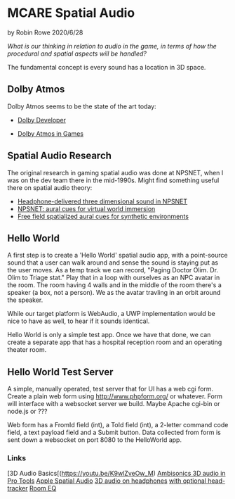 # MCARE Spatial Audio

by Robin Rowe 2020/6/28

_What is our thinking in relation to audio in the game, in terms of how the procedural and spatial aspects will be handled?_

The fundamental concept is every sound has a location in 3D space. 

## Dolby Atmos

Dolby Atmos seems to be the state of the art today:

* [Dolby Developer](https://developer.dolby.com/platforms/html5/overview/)

* [Dolby Atmos in Games](https://www.pocket-lint.com/games/news/dolby/141761-dolby-atmos-for-gaming-what-is-it-and-what-games-support-it)

## Spatial Audio Research

The original research in gaming spatial audio was done at NPSNET, when I was on the dev team there in the mid-1990s. Might find something useful there on spatial audio theory:

* [Headphone-delivered three dimensional sound in NPSNET](https://calhoun.nps.edu/handle/10945/32217)
* [NPSNET: aural cues for virtual world immersion](https://calhoun.nps.edu/handle/10945/23731)
* [Free field spatialized aural cues for synthetic environments](https://calhoun.nps.edu/handle/10945/43018)

## Hello World

A first step is to create a 'Hello World' spatial audio app, with a point-source sound that a user can walk around and sense the sound is staying put as the user moves. As a temp track we can record, "Paging Doctor Olim. Dr. Olim to Triage stat." Play that in a loop with ourselves as an NPC avatar in the room. The room having 4 walls and in the middle of the room there's a speaker (a box, not a person). We as the avatar travling in an orbit around the speaker.

While our target platform is WebAudio, a UWP implementation would be nice to have as well, to hear if it sounds identical.

Hello World is only a simple test app. Once we have that done, we can create a separate app that has a hospital reception room and an operating theater room.

## Hello World Test Server

A simple, manually operated, test server that for UI has a web cgi form. Create a plain web form using http://www.phpform.org/ or whatever. Form will interface with a websocket server we build. Maybe Apache cgi-bin or node.js or ???

Web form has a FromId field (int), a ToId field (int), a 2-letter command code field, a text payload field and a Submit button. Data collected from form is sent down a websocket on port 8080 to the HelloWorld app. 

### Links

[3D Audio Basics[(https://youtu.be/K9wlZveOw_M)
[Ambisonics 3D audio in Pro Tools](https://youtu.be/p7olXJuE9_w)
[Apple Spatial Audio](https://www.makeuseof.com/what-is-spatial-audio/)
[3D audio on headphones](https://www.waves.com/nx)
[with optional head-tracker](https://www.waves.com/hardware/nx-head-tracker)
[Room EQ](https://www.roomeqwizard.com/)
